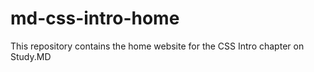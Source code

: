# md-css-intro-home
This repository contains the home website for the CSS Intro chapter on Study.MD
